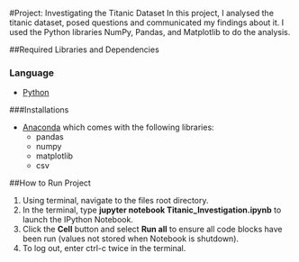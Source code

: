 #Project: Investigating the Titanic Dataset
In this project, I analysed the titanic dataset, posed questions and communicated my findings about it. I used the Python libraries NumPy, Pandas, and Matplotlib to do the analysis.

##Required Libraries and Dependencies
### Language
* [Python][1] 

###Installations
* [Anaconda][2] which comes with the following libraries:
	- pandas
	- numpy
	- matplotlib
	- csv

##How to Run Project
1. Using terminal, navigate to the files root directory.
2. In the terminal, type **jupyter notebook Titanic_Investigation.ipynb** to launch the IPython Notebook.
3. Click the **Cell** button and select **Run all** to ensure all code blocks have been run (values not stored when Notebook is shutdown).
4. To log out, enter ctrl-c twice in the terminal.

[1]: http://python.org
[2]: https://classroom.udacity.com/courses/ud170/lessons/5430778793/concepts/54140889150923


